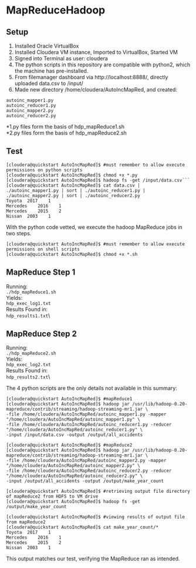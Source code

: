 # MapReduceHadoop

## Setup

1. Installed Oracle VirtualBox
2. Installed Cloudera VM instance, Imported to VirtualBox, Started VM
3. Signed into Terminal as user: cloudera
4. The python scripts in this repository are compatible with python2, which the machine has pre-installed.
5. From filemanager dashboard via http://localhost:8888/, directly uploaded data.csv to /input/
6. Made new directory /home/cloudera/AutoIncMapRed, and created:
```
autoinc_mapper1.py
autoinc_reducer1.py
autoinc_mapper2.py
autoinc_reducer2.py
```
*1.py files form the basis of hdp_mapReduce1.sh\
*2.py files form the basis of hdp_mapReduce2.sh

## Test

```
[cloudera@quickstart AutoIncMapRed]$ #must remember to allow execute permissions on python scripts
[cloudera@quickstart AutoIncMapRed]$ chmod +x *.py
[cloudera@quickstart AutoIncMapRed]$ hadoop fs -get /input/data.csv```
[cloudera@quickstart AutoIncMapRed]$ cat data.csv | ./autoinc_mapper1.py | sort | ./autoinc_reducer1.py | ./autoinc_mapper2.py | sort | ./autoinc_reducer2.py
Toyota	2017	1
Mercedes	2016	1
Mercedes	2015	2
Nissan	2003	1
```

With the python code vetted, we execute the hadoop MapReduce jobs in two steps.  

```
[cloudera@quickstart AutoIncMapRed]$ #must remember to allow execute permissions on shell scripts
[cloudera@quickstart AutoIncMapRed]$ chmod +x *.sh
```

## MapReduce Step 1
Running:\
  `./hdp_mapReduce1.sh`\
Yields:\
  `hdp_exec_log1.txt`\
Results Found in:\
  `hdp_results1.txt`\

## MapReduce Step 2
Running:\
  `./hdp_mapReduce2.sh`\
Yields:\
  `hdp_exec_log2.txt`\
Results Found in:\
  `hdp_results2.txt`\

The 4 python scripts are the only details not available in this summary:
```
[cloudera@quickstart AutoIncMapRed]$ #mapReduce1
[cloudera@quickstart AutoIncMapRed]$ hadoop jar /usr/lib/hadoop-0.20-mapreduce/contrib/streaming/hadoop-streaming-mr1.jar \
-file /home/cloudera/AutoIncMapRed/autoinc_mapper1.py -mapper "/home/cloudera/AutoIncMapRed/autoinc_mapper1.py" \
-file /home/cloudera/AutoIncMapRed/autoinc_reducer1.py -reducer "/home/cloudera/AutoIncMapRed/autoinc_reducer1.py" \
-input /input/data.csv -output /output/all_accidents

[cloudera@quickstart AutoIncMapRed]$ #mapReduce2
[cloudera@quickstart AutoIncMapRed]$ hadoop jar /usr/lib/hadoop-0.20-mapreduce/contrib/streaming/hadoop-streaming-mr1.jar \
-file /home/cloudera/AutoIncMapRed/autoinc_mapper2.py -mapper "/home/cloudera/AutoIncMapRed/autoinc_mapper2.py" \
-file /home/cloudera/AutoIncMapRed/autoinc_reducer2.py -reducer "/home/cloudera/AutoIncMapRed/autoinc_reducer2.py" \
-input /output/all_accidents -output /output/make_year_count

[cloudera@quickstart AutoIncMapRed]$ #retrieving output file directory of mapReduce2 from HDFS to VM drive
[cloudera@quickstart AutoIncMapRed]$ hadoop fs -get /output/make_year_count

[cloudera@quickstart AutoIncMapRed]$ #viewing results of output file from mapReduce2
[cloudera@quickstart AutoIncMapRed]$ cat make_year_count/*
Toyota	2017	1
Mercedes	2016	1
Mercedes	2015	2
Nissan	2003	1
```
This output matches our test, verifying the MapReduce ran as intended.
